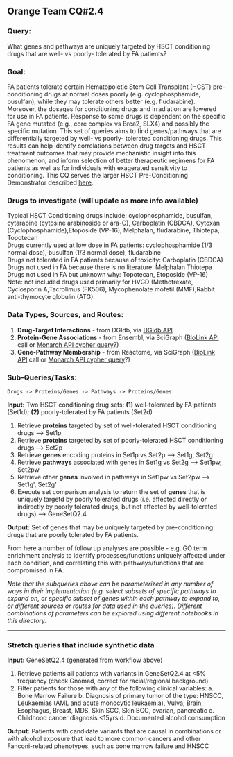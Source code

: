 ## Orange Team CQ#2.4

### Query: 
What genes and pathways are uniquely targeted by HSCT conditioning drugs that are well- vs poorly- tolerated by FA patients?
  
### Goal:
FA patients tolerate certain Hematopoietic Stem Cell Transplant (HCST) pre-conditioning drugs at normal doses poorly (e.g. cyclophosphamide, busulfan), while they may tolerate others better (e.g. fludarabine). Moreover, the dosages for conditioning drugs and irradiation are lowered for use in FA patients. Response to some drugs is dependent on the specific FA gene mutated (e.g., core complex vs Brca2, SLX4) and possibly the specific mutation.  This set of queries aims to find genes/pathways that are differentially targeted by well- vs poorly- tolerated conditioning drugs. This results can help identify correlations between drug targets and HSCT treatment outcomes that may provide mechanistic insight into this phenomenon, and inform selection of better therapeutic regimens for FA patients as well as for individuals with exagerated sensitivity to conditioning. This CQ serves the larger HSCT Pre-Conditioning Demonstrator described [here](https://github.com/NCATS-Tangerine/cq-notebooks/wiki/HSCT-Pre-Conditioning-FA-Demonstrator).

### Drugs to investigate (will update as more info available)  
Typical HSCT Conditioning drugs include:  cyclophosphamide, busulfan, cytarabine (cytosine arabinoside or ara-C), Carboplatin (CBDCA), Cytoxan (Cyclophosphamide),Etoposide (VP-16), Melphalan, fludarabine, Thiotepa, Topotecan  
Drugs currently used at low dose in FA patients: cyclophosphamide (1/3 normal dose), busulfan (1/3 normal dose), fludarabine  
Drugs not tolerated in FA patients because of toxicity: Carboplatin (CBDCA)  
Drugs not used in FA because there is no literature: Melphalan Thiotepa  
Drugs not used in FA but unknown why: Topotecan, Etoposide (VP-16)  
Note: not included drugs used primarily for HVGD (Methotrexate, Cyclosporin A,Tacrolimus (FK506), Mycophenolate mofetil (MMF),Rabbit anti-thymocyte globulin (ATG).
### Data Types, Sources, and Routes:
1. **Drug-Target Interactions** - from DGIdb, via [DGIdb API](http://dgidb.genome.wustl.edu/api)
2. **Protein-Gene Associations** - from Ensembl, via SciGraph ([BioLink API](https://api.monarchinitiative.org/api/) call or [Monarch API cypher query](https://scigraph-data-dev.monarchinitiative.org/scigraph/docs/#!/cypher/execute)?)
2. **Gene-Pathway Membership** - from Reactome, via SciGraph ([BioLink API](https://api.monarchinitiative.org/api/) call or [Monarch API cypher query](https://scigraph-data-dev.monarchinitiative.org/scigraph/docs/#!/cypher/execute)?)
  
### Sub-Queries/Tasks:
   
`Drugs -> Proteins/Genes -> Pathways -> Proteins/Genes`
   
   
**Input:** Two HSCT conditioning drug sets: **(1)** well-tolerated by FA patients (Set1d); **(2)** poorly-tolerated by FA patients (Set2d)

  1. Retrieve **proteins** targeted by set of well-tolerated HSCT conditioning drugs --> Set1p 
  2. Retrieve **proteins** targeted by set of poorly-tolerated HSCT conditioning drugs --> Set2p  
  3. Retrieve **genes** encoding proteins in Set1p vs Set2p --> Set1g, Set2g
  4. Retrieve **pathways** associated with genes in Set1g vs Set2g --> Set1pw, Set2pw
  5. Retrieve other **genes** involved in pathways in Set1pw vs Set2pw --> Set1g', Set2g'
  6. Execute set comparison analysis to return the set of **genes** that is uniquely targetd by poorly tolerated drugs
  (i.e. affected directly or indirectly by poorly tolerated drugs, but not affected by well-tolerated drugs) --> GeneSetQ2.4

**Output:** Set of genes that may be uniquely targeted by pre-conditioning drugs that are poorly tolerated by FA patients.
  
From here a number of follow up analyses are possible - e.g. GO term enrichment analysis to identify processes/functions uniquely affected under each condition, and correlating this with pathways/functions that are compromised in FA.

*Note that the subqueries above can be parameterized in any number of ways in their implementation (e.g. select subsets of specific pathways to expand on, or specific subset of genes within each pathway to expand to, or different sources or routes for data used in the queries). Different combinations of parameters can be explored using different notebooks in this directory.*

-------

### Stretch queries that include synthetic data
 
 **Input:** GeneSetQ2.4 (generated from workflow above)
  1. Retrieve patients all patients with variants in GeneSetQ2.4 at <5% frequency (check Gnomad, correct for racial/regional background)
  2. Filter patients for those with any of the following clinical variables:
  	a. Bone Marrow Failure
	b. Diagnosis of primary tumor of the type: HNSCC, Leukaemias (AML and acute monocytic leukaemia), Vulva, Brain, Esophagus, Breast, MDS, Skin SCC, Skin BCC, ovarian, pancreatic
	c. Childhood cancer diagnosis <15yrs
	d. Documented alcohol consumption
	
 **Output:** Patients with candidate variants that are causal in combinations or with alcohol exposure that lead to more common cancers and other Fanconi-related phenotypes, such as bone marrow failure and HNSCC
